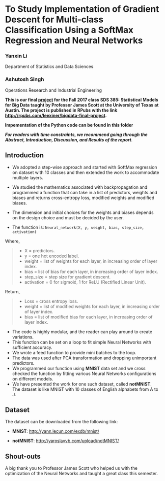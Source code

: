 # To Study Implementation of Gradient Descent for Multi-class Classification Using a SoftMax Regression and Neural Networks

### Yanxin Li        
Department of Statistics and Data Sciences

### Ashutosh Singh  
Operations Research and Industrial Engineering


**This is our final [project](http://rpubs.com/leexiner/bigdata-final-project) for the Fall 2017 class SDS 385: Statistical Models for Big Data taught by Professor James Scott at the University of Texas at Austin. The project is published in RPubs with the link http://rpubs.com/leexiner/bigdata-final-project.**

**Impementation of the Python code can be found in this folder**

**_For readers with time constraints, we recommend going through the Abstract, Introduction, Discussion, and Results of the report._**

##  Introduction
- We adopted a step-wise approach and started with SoftMax regression on dataset with 10 classes and then extended the work to accommodate multiple layers.

- We studied the mathematics associated with backpropagation and programmed a function that can take in a list of predictors, weights and biases and returns cross-entropy loss, modified weights and modified biases.

- The dimension and initial choices for the weights and biases depends on the design choice and must be decided by the user.

- The function is:
````Neural_network(X, y, weight, bias, step_size,  activation)````

Where,

>* X = predictors.
>* y = one hot encoded label.
>* weight = list of weights for each layer, in increasing order of layer index.
>* bias = list of bias for each layer, in increasing order of layer index.
>* step_size = step size for gradient descent.
>* activation = 0 for sigmoid, 1 for ReLU (Rectified Linear Unit).

Return,

>* Loss = cross entropy loss.
>* weight = list of modified weights for each layer, in increasing order of layer index.
>* bias = list of modified bias for each layer, in increasing order of layer index.

- The code is highly modular, and the reader can play around to create variations.
- This function can be set on a loop to fit simple Neural Networks with sufficient accuracy.
- We wrote a feed function to provide mini batches to the loop.
- The data was used after PCA transformation and dropping unimportant predictors.
- We programmed our function using **MNIST** data set and we cross checked the function by fitting various Neural Networks configurations on different models.
- We have presented the work for one such dataset, called **notMNIST**. The dataset is like MNIST with 10 classes of English alphabets from A to J.

## Dataset

The dataset can be downloaded from the following link: 

- **MNIST**: http://yann.lecun.com/exdb/mnist/

- **notMNIST**: http://yaroslavvb.com/upload/notMNIST/

## Shout-outs
A big thank you to Professor James Scott who helped us with the optimization of the Neural Networks and taught a great class this semester.
